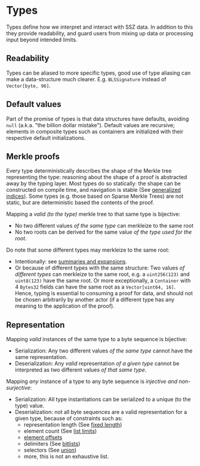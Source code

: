 # Types

Types define how we interpret and interact with SSZ data.
In addition to this they provide readability, and guard users from mixing up data or processing input beyond intended limits.

## Readability

Types can be aliased to more specific types, good use of type aliasing can make a data-structure much clearer.
E.g. `BLSSignature` instead of `Vector[byte, 96]`.

## Default values

Part of the promise of types is that data structures have defaults, avoiding `null` (a.k.a. "the billion dollar mistake").
Default values are recursive; elements in composite types such as containers are initialized with their respective default initializations.

## Merkle proofs

Every type deterministically describes the shape of the Merkle tree representing the type:
 reasoning about the shape of a proof is abstracted away by the typing layer.
Most types do so statically: the shape can be constructed on compile time, and navigation is stable (See [generalized indices](../navigation/generalized_indices.md)).
Some types (e.g. those based on Sparse Merkle Trees) are not static, but are deterministic based the contents of the proof.

Mapping a *valid (to the type)* merkle tree to that same type is bijective:
- No two different values *of the same type* can merkleize to the same root
- No two roots can be derived for the same value *of the type used for the root*.

Do note that some different types may merkleize to the same root:
 - Intentionally: see [summaries and expansions](../navigation/summaries_expansions.md).
 - Or because of different types with the same structure:
   Two values *of different types* can merkleize to the same root, e.g. a `uint256(123)` and `uint8(123)` have the same root.
   Or more exceptionally, a `Container` with 4 `Bytes32` fields can have the same root as a `Vector[uint64, 16]`.
   Hence, typing is essential to consuming a proof for data, and should not be chosen arbitrarily by another actor (if a different type has any meaning to the application of the proof).

## Representation

Mapping *valid* instances of the same type to a byte sequence is bijective:
- Serialization: Any two different values *of the same type* cannot have the same representation.
- Deserialization: Any *valid* representation *of a given type* cannot be interpreted as two different values *of that same type*.

Mapping *any* instance of a type to any byte sequence is *injective and non-surjective*:
- Serialization: All type instantiations can be serialized to a unique (to the type) value.
- Deserialization: not all byte sequences are a valid representation for a given type, because of constraints such as:
   - representation length (See [fixed length](../representation/fixed_variable_size.md))
   - element count (See [list limits](./complex.md#list-limits))
   - [element offsets](../representation/sequences.md#offsets)
   - delimiters (See [bitlists](./bitfields.md#bitlist))
   - selectors (See [union](./union.md))
   - more, this is not an exhaustive list.
